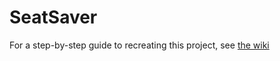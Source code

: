# SeatSaver

For a step-by-step guide to recreating this project, see [the wiki](https://github.com/CultivateHQ/seat_saver/wiki)
